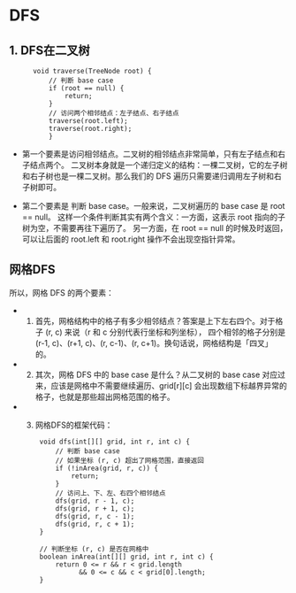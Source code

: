# DFS 

## 1. DFS在二叉树
          void traverse(TreeNode root) {
              // 判断 base case
              if (root == null) {
                  return;
              }
              // 访问两个相邻结点：左子结点、右子结点
              traverse(root.left);
              traverse(root.right);
              }
* 第一个要素是访问相邻结点。二叉树的相邻结点非常简单，只有左子结点和右子结点两个。
二叉树本身就是一个递归定义的结构：一棵二叉树，它的左子树和右子树也是一棵二叉树。那么我们的 DFS 遍历只需要递归调用左子树和右子树即可。

* 第二个要素是 判断 base case。一般来说，二叉树遍历的 base case 是 root == null。
这样一个条件判断其实有两个含义：一方面，这表示 root 指向的子树为空，不需要再往下遍历了。
另一方面，在 root == null 的时候及时返回，可以让后面的 root.left 和 root.right 操作不会出现空指针异常。

## 网格DFS
所以，网格 DFS 的两个要素：
* 1. 首先，网格结构中的格子有多少相邻结点？答案是上下左右四个。对于格子 (r, c) 来说（r 和 c 分别代表行坐标和列坐标），
四个相邻的格子分别是 (r-1, c)、(r+1, c)、(r, c-1)、(r, c+1)。换句话说，网格结构是「四叉」的。
* 2. 其次，网格 DFS 中的 base case 是什么？从二叉树的 base case 对应过来，应该是网格中不需要继续遍历、grid[r][c] 会出现数组下标越界异常的格子，也就是那些超出网格范围的格子。
* 3. 网格DFS的框架代码： 

          void dfs(int[][] grid, int r, int c) {
              // 判断 base case
              // 如果坐标 (r, c) 超出了网格范围，直接返回
              if (!inArea(grid, r, c)) {
                  return;
              }
              // 访问上、下、左、右四个相邻结点
              dfs(grid, r - 1, c);
              dfs(grid, r + 1, c);
              dfs(grid, r, c - 1);
              dfs(grid, r, c + 1);
          }

          // 判断坐标 (r, c) 是否在网格中
          boolean inArea(int[][] grid, int r, int c) {
              return 0 <= r && r < grid.length 
                    && 0 <= c && c < grid[0].length;
          }
